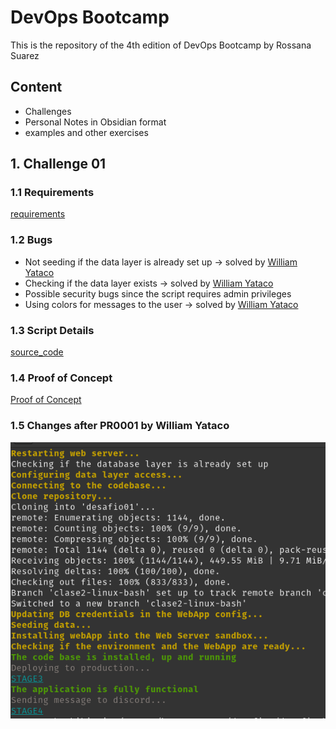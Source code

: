 # DevOps Bootcamp #

This is the repository of the 4th edition of DevOps Bootcamp by Rossana Suarez

## Content ##
- Challenges
- Personal Notes in Obsidian format
- examples and other exercises


## 1. Challenge 01 ##

### 1.1 Requirements ###
[requirements](https://github.com/hftamayo/devopsrossrox/blob/main/bootcamp2023/desafios/desafio01/enunciado.md)

### 1.2 Bugs ###
* Not seeding if the data layer is already set up -> solved by [William Yataco](https://github.com/hftamayo/devopsrossrox/pull/1)
* Checking if the data layer exists -> solved by [William Yataco](https://github.com/hftamayo/devopsrossrox/pull/1)
* Possible security bugs since the script requires admin privileges
* Using colors for messages to the user -> solved by [William Yataco](https://github.com/hftamayo/devopsrossrox/pull/1)

### 1.3 Script Details ###
[source_code](https://github.com/hftamayo/devopsrossrox/blob/main/bootcamp2023/desafios/desafio01/entregable/travelapp.sh)

### 1.4 Proof of Concept ###
[Proof of Concept](https://youtu.be/bg_oXN9kMOA)

### 1.5 Changes after PR0001 by William Yataco ###
![PR001](./snapshots/challenge01_pr01.png)

